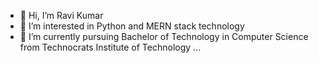 - 👋 Hi, I’m Ravi Kumar
- 👀 I’m interested in Python and MERN stack technology
- 🌱 I’m currently pursuing Bachelor of Technology in Computer Science from Technocrats Institute of Technology ...
<!-- - 💞️ I’m looking to collaborate on .. -->


<!---
cyboravidell/cyboravidell is a ✨ special ✨ repository because its `README.md` (this file) appears on your GitHub profile.
You can click the Preview link to take a look at your changes.
--->
